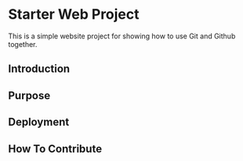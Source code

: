 # Starter Web Project



This is a simple website project for
showing how to use Git and Github together.

## Introduction

## Purpose

## Deployment

## How To Contribute